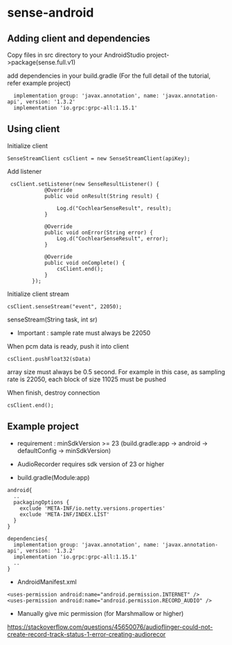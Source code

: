 # sense-android


## Adding client and dependencies

Copy files in src directory to your AndroidStudio project->package(sense.full.v1)

add dependencies in your build.gradle (For the full detail of the tutorial, refer example project)
```
  implementation group: 'javax.annotation', name: 'javax.annotation-api', version: '1.3.2'
  implementation 'io.grpc:grpc-all:1.15.1'
```



## Using client

Initialize client
```
SenseStreamClient csClient = new SenseStreamClient(apiKey);
```

Add listener
```
 csClient.setListener(new SenseResultListener() {
            @Override
            public void onResult(String result) {

                Log.d("CochlearSenseResult", result);
            }

            @Override
            public void onError(String error) {
                Log.d("CochlearSenseResult", error);
            }

            @Override
            public void onComplete() {
                csClient.end();
            }
        });
```

Initialize client stream

```
csClient.senseStream("event", 22050);
```

senseStream(String task, int sr)

* Important : sample rate must always be 22050


When pcm data is ready, push it into client
```
csClient.pushFloat32(sData)
```
array size must always be 0.5 second. For example in this case, as sampling rate is 22050, each block of size 11025 must be pushed


When finish, destroy connection
```
csClient.end();
```


## Example project

- requirement : minSdkVersion >= 23 (build.gradle:app -> android -> defaultConfig -> minSdkVersion)
- AudioRecorder requires sdk version of 23 or higher

- build.gradle(Module:app)
```
android{
  ..
  packagingOptions {
    exclude 'META-INF/io.netty.versions.properties'
    exclude 'META-INF/INDEX.LIST'
  }
}

dependencies{
  implementation group: 'javax.annotation', name: 'javax.annotation-api', version: '1.3.2'
  implementation 'io.grpc:grpc-all:1.15.1'
  ..
}
```
- AndroidManifest.xml
```
<uses-permission android:name="android.permission.INTERNET" />
<uses-permission android:name="android.permission.RECORD_AUDIO" />
```


- Manually give mic permission (for Marshmallow or higher)

https://stackoverflow.com/questions/45650076/audioflinger-could-not-create-record-track-status-1-error-creating-audiorecor



